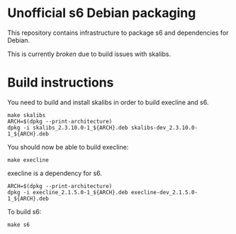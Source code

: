 # Unofficial s6 Debian packaging

This repository contains infrastructure to package s6 and dependencies
for Debian.

This is currently _broken_ due to build issues with skalibs.

# Build instructions

You need to build and install skalibs in order to build execline and s6.


```shell
make skalibs
ARCH=$(dpkg --print-architecture)
dpkg -i skalibs_2.3.10.0-1_${ARCH}.deb skalibs-dev_2.3.10.0-1_${ARCH}.deb
```

You should now be able to build execline:

```shell
make execline
```

execline is a dependency for s6.

```shell
ARCH=$(dpkg --print-architecture)
dpkg -i execline_2.1.5.0-1_${ARCH}.deb execline-dev_2.1.5.0-1_${ARCH}.deb
```

To build s6:

```shell
make s6
```
